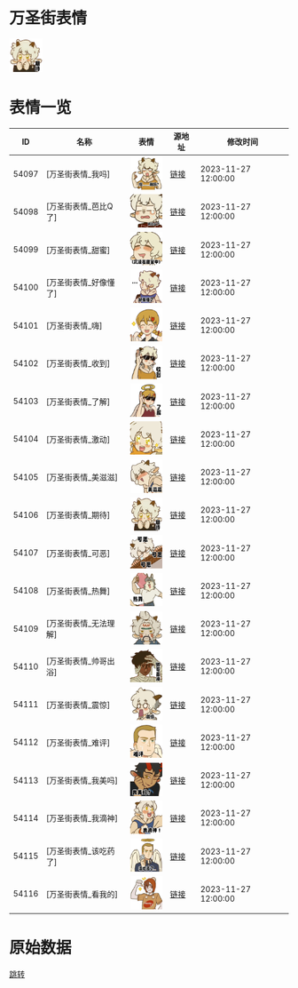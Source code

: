 # 万圣街表情

<img src="./cover.png" height="60" alt="cover" />

# 表情一览

|ID|名称|表情|源地址|修改时间|
|----|----|----|----|----|
|54097|[万圣街表情_我吗]|<img src="./pic/054097_%5B万圣街表情_我吗%5D.png" height="60" alt="我吗"/>|[链接](https://i0.hdslb.com/bfs/garb/25bfbe93b39c448919b28ce41e5474e733035b77.png)|2023-11-27 12:00:00|
|54098|[万圣街表情_芭比Q了]|<img src="./pic/054098_%5B万圣街表情_芭比Q了%5D.png" height="60" alt="芭比Q了"/>|[链接](https://i0.hdslb.com/bfs/garb/c542bbf4092d589f9ad65f44d5dcd653a02c1db7.png)|2023-11-27 12:00:00|
|54099|[万圣街表情_甜蜜]|<img src="./pic/054099_%5B万圣街表情_甜蜜%5D.png" height="60" alt="甜蜜"/>|[链接](https://i0.hdslb.com/bfs/garb/9c672d2011ca0964469235481886fcc23d390045.png)|2023-11-27 12:00:00|
|54100|[万圣街表情_好像懂了]|<img src="./pic/054100_%5B万圣街表情_好像懂了%5D.png" height="60" alt="好像懂了"/>|[链接](https://i0.hdslb.com/bfs/garb/16fb3ad8475a15d5b554601d4aeab64d1d37a633.png)|2023-11-27 12:00:00|
|54101|[万圣街表情_嗨]|<img src="./pic/054101_%5B万圣街表情_嗨%5D.png" height="60" alt="嗨"/>|[链接](https://i0.hdslb.com/bfs/garb/dd474660f2e81ed59de4717dfa694bdffcef0126.png)|2023-11-27 12:00:00|
|54102|[万圣街表情_收到]|<img src="./pic/054102_%5B万圣街表情_收到%5D.png" height="60" alt="收到"/>|[链接](https://i0.hdslb.com/bfs/garb/647d69e9d7831dc13536754c8354bc0eb7ae056e.png)|2023-11-27 12:00:00|
|54103|[万圣街表情_了解]|<img src="./pic/054103_%5B万圣街表情_了解%5D.png" height="60" alt="了解"/>|[链接](https://i0.hdslb.com/bfs/garb/75711206d2c80f7a8547b40f0d76daea2af5b245.png)|2023-11-27 12:00:00|
|54104|[万圣街表情_激动]|<img src="./pic/054104_%5B万圣街表情_激动%5D.png" height="60" alt="激动"/>|[链接](https://i0.hdslb.com/bfs/garb/1b622c3103fb2fa0ab1f3be43f5b75e37beb6e1d.png)|2023-11-27 12:00:00|
|54105|[万圣街表情_美滋滋]|<img src="./pic/054105_%5B万圣街表情_美滋滋%5D.png" height="60" alt="美滋滋"/>|[链接](https://i0.hdslb.com/bfs/garb/75b2e5619e47a22781641ab06324cded0aa06818.png)|2023-11-27 12:00:00|
|54106|[万圣街表情_期待]|<img src="./pic/054106_%5B万圣街表情_期待%5D.png" height="60" alt="期待"/>|[链接](https://i0.hdslb.com/bfs/garb/9ff9873c21939dffcd5bf8b948f74c47656073fe.png)|2023-11-27 12:00:00|
|54107|[万圣街表情_可恶]|<img src="./pic/054107_%5B万圣街表情_可恶%5D.png" height="60" alt="可恶"/>|[链接](https://i0.hdslb.com/bfs/garb/aa890e1e61877fece4b97b74304e159d93184b3f.png)|2023-11-27 12:00:00|
|54108|[万圣街表情_热舞]|<img src="./pic/054108_%5B万圣街表情_热舞%5D.png" height="60" alt="热舞"/>|[链接](https://i0.hdslb.com/bfs/garb/eaab40d1d20653823919ab695a25f57f3315e4b4.png)|2023-11-27 12:00:00|
|54109|[万圣街表情_无法理解]|<img src="./pic/054109_%5B万圣街表情_无法理解%5D.png" height="60" alt="无法理解"/>|[链接](https://i0.hdslb.com/bfs/garb/4728635ec854cacc60b0233920cbdf08578a15ef.png)|2023-11-27 12:00:00|
|54110|[万圣街表情_帅哥出浴]|<img src="./pic/054110_%5B万圣街表情_帅哥出浴%5D.png" height="60" alt="帅哥出浴"/>|[链接](https://i0.hdslb.com/bfs/garb/d4cc76f12b38da7259d79a8291656c636349e132.png)|2023-11-27 12:00:00|
|54111|[万圣街表情_震惊]|<img src="./pic/054111_%5B万圣街表情_震惊%5D.png" height="60" alt="震惊"/>|[链接](https://i0.hdslb.com/bfs/garb/a360ff1b5ff8ff59bb9dad9d80e4df00a3987135.png)|2023-11-27 12:00:00|
|54112|[万圣街表情_难评]|<img src="./pic/054112_%5B万圣街表情_难评%5D.png" height="60" alt="难评"/>|[链接](https://i0.hdslb.com/bfs/garb/b7741ef56f38b03b3977f4968f37350b2aa1d2d4.png)|2023-11-27 12:00:00|
|54113|[万圣街表情_我美吗]|<img src="./pic/054113_%5B万圣街表情_我美吗%5D.png" height="60" alt="我美吗"/>|[链接](https://i0.hdslb.com/bfs/garb/25ecc983e799de7bb84d4f66ff4486f7d0f2b135.png)|2023-11-27 12:00:00|
|54114|[万圣街表情_我滴神]|<img src="./pic/054114_%5B万圣街表情_我滴神%5D.png" height="60" alt="我滴神"/>|[链接](https://i0.hdslb.com/bfs/garb/84c380e02095b28191f32246e6d9310440e6876a.png)|2023-11-27 12:00:00|
|54115|[万圣街表情_该吃药了]|<img src="./pic/054115_%5B万圣街表情_该吃药了%5D.png" height="60" alt="该吃药了"/>|[链接](https://i0.hdslb.com/bfs/garb/afecd6aef4a0c976bc741fb09743a28ec69d5884.png)|2023-11-27 12:00:00|
|54116|[万圣街表情_看我的]|<img src="./pic/054116_%5B万圣街表情_看我的%5D.png" height="60" alt="看我的"/>|[链接](https://i0.hdslb.com/bfs/garb/53458bb5559f96491204811f08d5536acf488b91.png)|2023-11-27 12:00:00|

# 原始数据

[跳转](./raw.json)

